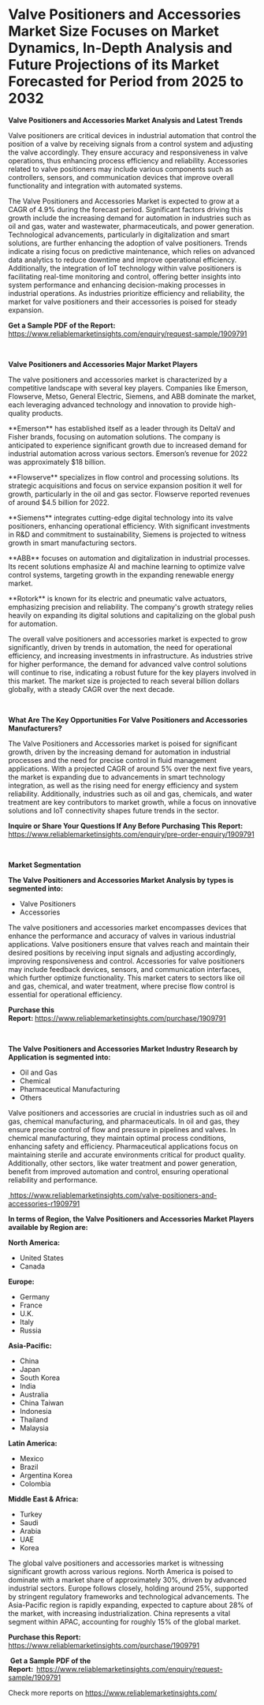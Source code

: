 <p><h1>Valve Positioners and Accessories Market Size Focuses on Market Dynamics, In-Depth Analysis and Future Projections of its Market Forecasted for Period from 2025 to 2032</h1></p><p><strong>Valve Positioners and Accessories Market Analysis and Latest Trends</strong></p>
<p><p>Valve positioners are critical devices in industrial automation that control the position of a valve by receiving signals from a control system and adjusting the valve accordingly. They ensure accuracy and responsiveness in valve operations, thus enhancing process efficiency and reliability. Accessories related to valve positioners may include various components such as controllers, sensors, and communication devices that improve overall functionality and integration with automated systems.</p><p>The Valve Positioners and Accessories Market is expected to grow at a CAGR of 4.9% during the forecast period. Significant factors driving this growth include the increasing demand for automation in industries such as oil and gas, water and wastewater, pharmaceuticals, and power generation. Technological advancements, particularly in digitalization and smart solutions, are further enhancing the adoption of valve positioners. Trends indicate a rising focus on predictive maintenance, which relies on advanced data analytics to reduce downtime and improve operational efficiency. Additionally, the integration of IoT technology within valve positioners is facilitating real-time monitoring and control, offering better insights into system performance and enhancing decision-making processes in industrial operations. As industries prioritize efficiency and reliability, the market for valve positioners and their accessories is poised for steady expansion.</p></p>
<p><strong>Get a Sample PDF of the Report:&nbsp;</strong> <a href="https://www.reliablemarketinsights.com/enquiry/request-sample/1909791?utm_campaign=2189&utm_medium=2&utm_source=Github&utm_content=ia&utm_term=01032025&utm_id=valve-positioners-and-accessories">https://www.reliablemarketinsights.com/enquiry/request-sample/1909791</a></p>
<p>&nbsp;</p>
<p><strong>Valve Positioners and Accessories Major Market Players</strong></p>
<p><p>The valve positioners and accessories market is characterized by a competitive landscape with several key players. Companies like Emerson, Flowserve, Metso, General Electric, Siemens, and ABB dominate the market, each leveraging advanced technology and innovation to provide high-quality products.</p><p>**Emerson** has established itself as a leader through its DeltaV and Fisher brands, focusing on automation solutions. The company is anticipated to experience significant growth due to increased demand for industrial automation across various sectors. Emerson’s revenue for 2022 was approximately $18 billion.</p><p>**Flowserve** specializes in flow control and processing solutions. Its strategic acquisitions and focus on service expansion position it well for growth, particularly in the oil and gas sector. Flowserve reported revenues of around $4.5 billion for 2022.</p><p>**Siemens** integrates cutting-edge digital technology into its valve positioners, enhancing operational efficiency. With significant investments in R&D and commitment to sustainability, Siemens is projected to witness growth in smart manufacturing sectors.</p><p>**ABB** focuses on automation and digitalization in industrial processes. Its recent solutions emphasize AI and machine learning to optimize valve control systems, targeting growth in the expanding renewable energy market.</p><p>**Rotork** is known for its electric and pneumatic valve actuators, emphasizing precision and reliability. The company's growth strategy relies heavily on expanding its digital solutions and capitalizing on the global push for automation.</p><p>The overall valve positioners and accessories market is expected to grow significantly, driven by trends in automation, the need for operational efficiency, and increasing investments in infrastructure. As industries strive for higher performance, the demand for advanced valve control solutions will continue to rise, indicating a robust future for the key players involved in this market. The market size is projected to reach several billion dollars globally, with a steady CAGR over the next decade.</p></p>
<p>&nbsp;</p>
<p><strong>What Are The Key Opportunities For Valve Positioners and Accessories Manufacturers?</strong></p>
<p><p>The Valve Positioners and Accessories market is poised for significant growth, driven by the increasing demand for automation in industrial processes and the need for precise control in fluid management applications. With a projected CAGR of around 5% over the next five years, the market is expanding due to advancements in smart technology integration, as well as the rising need for energy efficiency and system reliability. Additionally, industries such as oil and gas, chemicals, and water treatment are key contributors to market growth, while a focus on innovative solutions and IoT connectivity shapes future trends in the sector.</p></p>
<p><strong>Inquire or Share Your Questions If Any Before Purchasing This Report:</strong> <a href="https://www.reliablemarketinsights.com/enquiry/pre-order-enquiry/1909791?utm_campaign=2189&utm_medium=2&utm_source=Github&utm_content=ia&utm_term=01032025&utm_id=valve-positioners-and-accessories">https://www.reliablemarketinsights.com/enquiry/pre-order-enquiry/1909791</a></p>
<p>&nbsp;</p>
<p><strong>Market Segmentation</strong></p>
<p><strong>The Valve Positioners and Accessories Market Analysis by types is segmented into:</strong></p>
<p><ul><li>Valve Positioners</li><li>Accessories</li></ul></p>
<p><p>The valve positioners and accessories market encompasses devices that enhance the performance and accuracy of valves in various industrial applications. Valve positioners ensure that valves reach and maintain their desired positions by receiving input signals and adjusting accordingly, improving responsiveness and control. Accessories for valve positioners may include feedback devices, sensors, and communication interfaces, which further optimize functionality. This market caters to sectors like oil and gas, chemical, and water treatment, where precise flow control is essential for operational efficiency.</p></p>
<p><strong>Purchase this Report:&nbsp;</strong><a href="https://www.reliablemarketinsights.com/purchase/1909791?utm_campaign=2189&utm_medium=2&utm_source=Github&utm_content=ia&utm_term=01032025&utm_id=valve-positioners-and-accessories">https://www.reliablemarketinsights.com/purchase/1909791</a></p>
<p>&nbsp;</p>
<p><strong>The Valve Positioners and Accessories Market Industry Research by Application is segmented into:</strong></p>
<p><ul><li>Oil and Gas</li><li>Chemical</li><li>Pharmaceutical Manufacturing</li><li>Others</li></ul></p>
<p><p>Valve positioners and accessories are crucial in industries such as oil and gas, chemical manufacturing, and pharmaceuticals. In oil and gas, they ensure precise control of flow and pressure in pipelines and valves. In chemical manufacturing, they maintain optimal process conditions, enhancing safety and efficiency. Pharmaceutical applications focus on maintaining sterile and accurate environments critical for product quality. Additionally, other sectors, like water treatment and power generation, benefit from improved automation and control, ensuring operational reliability and performance.</p></p>
<p><a href="https://www.reliablemarketinsights.com/valve-positioners-and-accessories-r1909791?utm_campaign=2189&utm_medium=2&utm_source=Github&utm_content=ia&utm_term=01032025&utm_id=valve-positioners-and-accessories">&nbsp;https://www.reliablemarketinsights.com/valve-positioners-and-accessories-r1909791</a></p>
<p><strong>In terms of Region, the Valve Positioners and Accessories Market Players available by Region are:</strong></p>
<p>
    <p> <strong> North America: </strong>
        <ul>
            <li>United States</li>
            <li>Canada</li>
        </ul>
        </p> 
    <p> <strong> Europe: </strong>
        <ul>
            <li>Germany</li>
            <li>France</li>
            <li>U.K.</li>
            <li>Italy</li>
            <li>Russia</li>
        </ul>
        </p> 
    <p> <strong> Asia-Pacific: </strong>
        <ul>
            <li>China</li>
            <li>Japan</li>
            <li>South Korea</li>
            <li>India</li>
            <li>Australia</li>
            <li>China Taiwan</li>
            <li>Indonesia</li>
            <li>Thailand</li>
            <li>Malaysia</li>
        </ul>
        </p> 
    <p> <strong> Latin America: </strong>
        <ul>
            <li>Mexico</li>
            <li>Brazil</li>
            <li>Argentina Korea</li>
            <li>Colombia</li>
        </ul>
        </p> 
    <p> <strong> Middle East & Africa: </strong>
        <ul>
            <li>Turkey</li>
            <li>Saudi</li>
            <li>Arabia</li>
            <li>UAE</li>
            <li>Korea</li>
        </ul>
    </p>
    </p>
<p><p>The global valve positioners and accessories market is witnessing significant growth across various regions. North America is poised to dominate with a market share of approximately 30%, driven by advanced industrial sectors. Europe follows closely, holding around 25%, supported by stringent regulatory frameworks and technological advancements. The Asia-Pacific region is rapidly expanding, expected to capture about 28% of the market, with increasing industrialization. China represents a vital segment within APAC, accounting for roughly 15% of the global market.</p></p>
<p><strong>Purchase this Report: </strong><a href="https://www.reliablemarketinsights.com/purchase/1909791?utm_campaign=2189&utm_medium=2&utm_source=Github&utm_content=ia&utm_term=01032025&utm_id=valve-positioners-and-accessories">https://www.reliablemarketinsights.com/purchase/1909791</a></p>
<p>&nbsp;<strong>Get a Sample PDF of the Report:&nbsp;&nbsp;</strong><a href="https://www.reliablemarketinsights.com/enquiry/request-sample/1909791?utm_campaign=2189&utm_medium=2&utm_source=Github&utm_content=ia&utm_term=01032025&utm_id=valve-positioners-and-accessories">https://www.reliablemarketinsights.com/enquiry/request-sample/1909791</a></p>
<p><strong></strong></p>
<p>Check more reports on <a href="https://www.reliablemarketinsights.com/?utm_campaign=2189&utm_medium=2&utm_source=Github&utm_content=ia&utm_term=01032025&utm_id=valve-positioners-and-accessories">https://www.reliablemarketinsights.com/</a></p>
